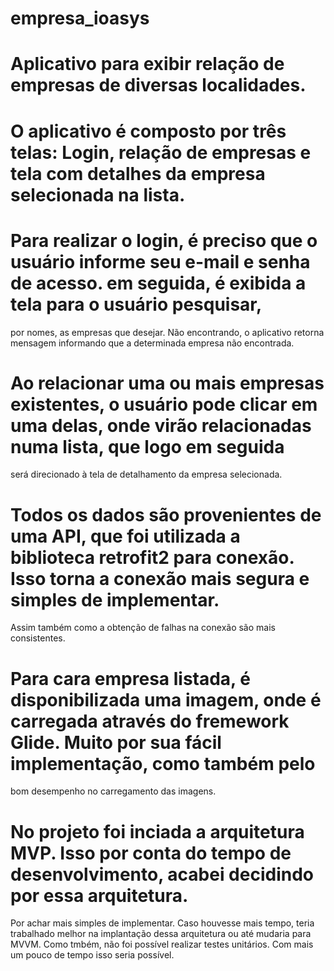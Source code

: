 # empresa_ioasys
# Aplicativo para exibir relação de empresas de diversas localidades.
# O aplicativo é composto por três telas: Login, relação de empresas e tela com detalhes da empresa selecionada na lista.
# Para realizar o login, é preciso que o usuário informe seu e-mail e senha de acesso. em seguida, é exibida a tela para o usuário pesquisar, 
  por nomes, as empresas que desejar. Não encontrando, o aplicativo retorna mensagem informando que a determinada empresa não encontrada.
# Ao relacionar uma ou mais empresas existentes, o usuário pode clicar em uma delas, onde virão relacionadas numa lista, que logo em seguida
  será direcionado à tela de detalhamento da empresa selecionada.
  
# Todos os dados são provenientes de uma API, que foi utilizada a biblioteca retrofit2 para conexão. Isso torna a conexão mais segura e simples de implementar.
  Assim também como a obtenção de falhas na conexão são mais consistentes.

# Para cara empresa listada, é disponibilizada uma imagem, onde é carregada através do fremework Glide. Muito por sua fácil implementação, como também pelo
  bom desempenho no carregamento das imagens.
  
# No projeto foi inciada a arquitetura MVP. Isso por conta do tempo de desenvolvimento, acabei decidindo por essa arquitetura. 
  Por achar mais simples de implementar. Caso houvesse mais tempo, teria trabalhado melhor na implantação dessa arquitetura ou até mudaria para MVVM.
  Como tmbém, não foi possível realizar testes unitários. Com mais um pouco de tempo isso seria possível.

